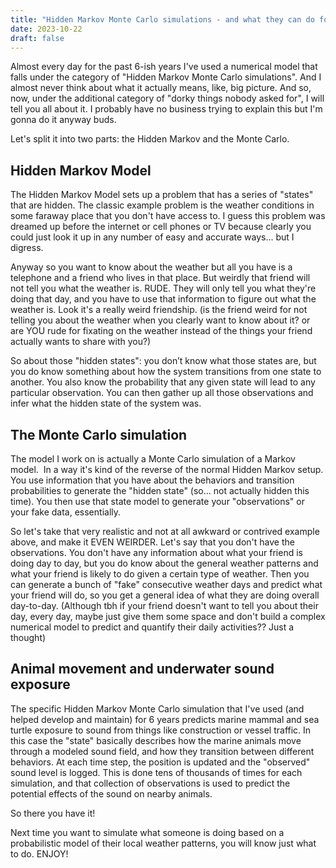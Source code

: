 ```yaml
---
title: "Hidden Markov Monte Carlo simulations - and what they can do for YOU!"
date: 2023-10-22
draft: false
---
```


Almost every day for the past 6-ish years I've used a numerical model that falls under the category of "Hidden Markov Monte Carlo simulations". And I almost never think about what it actually means, like, big picture. And so, now, under the additional category of "dorky things nobody asked for", I will tell you all about it. I probably have no business trying to explain this but I'm gonna do it anyway buds. 

Let's split it into two parts: the Hidden Markov and the Monte Carlo. 

## Hidden Markov Model

The Hidden Markov Model sets up a problem that has a series of "states" that are hidden. The classic example problem is the weather conditions in some faraway place that you don't have access to. I guess this problem was dreamed up before the internet or cell phones or TV because clearly you could just look it up in any number of easy and accurate ways... but I digress. 

Anyway so you want to know about the weather but all you have is a telephone and a friend who lives in that place. But weirdly that friend will not tell you what the weather is. RUDE. They will only tell you what they're doing that day, and you have to use that information to figure out what the weather is. Look it's a really weird friendship. (is the friend weird for not telling you about the weather when you clearly want to know about it? or are YOU rude for fixating on the weather instead of the things your friend actually wants to share with you?)

So about those "hidden states": you don’t know what those states are, but you do know something about how the system transitions from one state to another. You also know the probability that any given state will lead to any particular observation. You can then gather up all those observations and infer what the hidden state of the system was. 

## The Monte Carlo simulation

The model I work on is actually a Monte Carlo simulation of a Markov model.  In a way it's kind of the reverse of the normal Hidden Markov setup. You use information that you have about the behaviors and transition probabilities to generate the "hidden state" (so... not actually hidden this time). You then use that state model to generate your "observations" or your fake data, essentially. 

So let's take that very realistic and not at all awkward or contrived example above, and make it EVEN WEIRDER. Let's say that you don't have the observations. You don't have any information about what your friend is doing day to day, but you do know about the general weather patterns and what your friend is likely to do given a certain type of weather. Then you can generate a bunch of "fake" consecutive weather days and predict what your friend will do, so you get a general idea of what they are doing overall day-to-day. (Although tbh if your friend doesn't want to tell you about their day, every day, maybe just give them some space and don't build a complex numerical model to predict and quantify their daily activities?? Just a thought)

## Animal movement and underwater sound exposure

The specific Hidden Markov Monte Carlo simulation that I've used (and helped develop and maintain) for 6 years predicts marine mammal and sea turtle exposure to sound from things like construction or vessel traffic. In this case the "state" basically describes how the marine animals move through a modeled sound field, and how they transition between different behaviors. At each time step, the position is updated and the "observed" sound level is logged. This is done tens of thousands of times for each simulation, and that collection of observations is used to predict the potential effects of the sound on nearby animals. 

So there you have it! 

Next time you want to simulate what someone is doing based on a probabilistic model of their local weather patterns, you will know just what to do. ENJOY!

<!-- Placeholder for images -->

